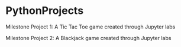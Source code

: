 # PythonProjects

Milestone Project 1: A Tic Tac Toe game created through Jupyter labs

Milestone Project 2: A Blackjack game created through Jupyter labs
